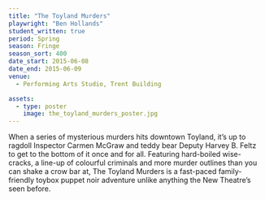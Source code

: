 ```yaml
---
title: "The Toyland Murders"
playwright: "Ben Hollands"
student_written: true
period: Spring
season: Fringe
season_sort: 400
date_start: 2015-06-08
date_end: 2015-06-09
venue:
  - Performing Arts Studio, Trent Building

assets:
  - type: poster
    image: the_toyland_murders_poster.jpg
---
```


When a series of mysterious murders hits downtown Toyland, it’s up to ragdoll Inspector Carmen McGraw and teddy bear Deputy Harvey B. Feltz to get to the bottom of it once and for all. Featuring hard-boiled wise-cracks, a line-up of colourful criminals and more murder outlines than you can shake a crow bar at, The Toyland Murders is a fast-paced family-friendly toybox puppet noir adventure unlike anything the New Theatre’s seen before.
